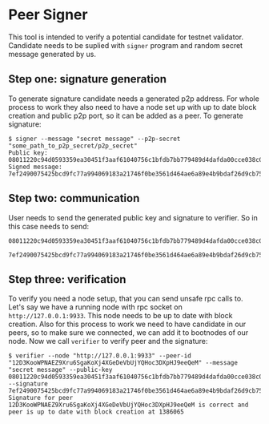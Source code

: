 # Peer Signer
This tool is intended to verify a potential candidate for testnet validator. Candidate needs to be suplied with `signer` program and random secret message generated by us.

## Step one: signature generation
To generate signature candidate needs a generated p2p address. For whole process to work they also need to have a node set up with up to date block creation and public p2p port, so it can be added as a peer. To generate signature:
```console
$ signer --message "secret message" --p2p-secret "some_path_to_p2p_secret/p2p_secret"
Public key: 08011220c94d0593359ea30451f3aaf61040756c1bfdb7bb779489d4dafda00cce038c0a
Signed message: 7ef2490075425bcd9fc77a994069183a21746f0be3561d464ae6a89e4b9bdaf26d9cb75c0b11325ae54e66c8ce8a9156a8b8e1d0120309fafe6971db53d6c104
```

## Step two: communication
User needs to send the generated public key and signature to verifier. So in this case needs to send:
```
08011220c94d0593359ea30451f3aaf61040756c1bfdb7bb779489d4dafda00cce038c0a

7ef2490075425bcd9fc77a994069183a21746f0be3561d464ae6a89e4b9bdaf26d9cb75c0b11325ae54e66c8ce8a9156a8b8e1d0120309fafe6971db53d6c104
```

## Step three: verification
To verify you need a node setup, that you can send unsafe rpc calls to. Let's say we have a running node with rpc socket on `http://127.0.0.1:9933`. This node needs to be up to date with block creation. Also for this process to work we need to have candidate in our peers, so to make sure we connected, we can add it to bootnodes of our node. Now we call `verifier` to verify peer and the signature:

```console
$ verifier --node "http://127.0.0.1:9933" --peer-id "12D3KooWPNAEZ9Xru6SgaKoXj4XGeDeVbUjYQHoc3DXpHJ9eeQeM" --message "secret message" --public-key 08011220c94d0593359ea30451f3aaf61040756c1bfdb7bb779489d4dafda00cce038c0a --signature 7ef2490075425bcd9fc77a994069183a21746f0be3561d464ae6a89e4b9bdaf26d9cb75c0b11325ae54e66c8ce8a9156a8b8e1d0120309fafe6971db53d6c104
Signature for peer 12D3KooWPNAEZ9Xru6SgaKoXj4XGeDeVbUjYQHoc3DXpHJ9eeQeM is correct and peer is up to date with block creation at 1386065
```